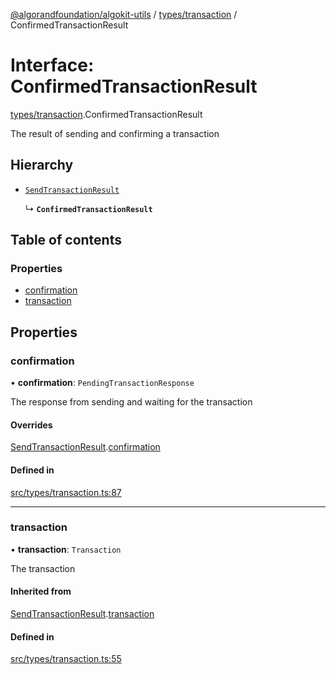 [@algorandfoundation/algokit-utils](../README.md) / [types/transaction](../modules/types_transaction.md) / ConfirmedTransactionResult

# Interface: ConfirmedTransactionResult

[types/transaction](../modules/types_transaction.md).ConfirmedTransactionResult

The result of sending and confirming a transaction

## Hierarchy

- [`SendTransactionResult`](types_transaction.SendTransactionResult.md)

  ↳ **`ConfirmedTransactionResult`**

## Table of contents

### Properties

- [confirmation](types_transaction.ConfirmedTransactionResult.md#confirmation)
- [transaction](types_transaction.ConfirmedTransactionResult.md#transaction)

## Properties

### confirmation

• **confirmation**: `PendingTransactionResponse`

The response from sending and waiting for the transaction

#### Overrides

[SendTransactionResult](types_transaction.SendTransactionResult.md).[confirmation](types_transaction.SendTransactionResult.md#confirmation)

#### Defined in

[src/types/transaction.ts:87](https://github.com/algorandfoundation/algokit-utils-ts/blob/main/src/types/transaction.ts#L87)

___

### transaction

• **transaction**: `Transaction`

The transaction

#### Inherited from

[SendTransactionResult](types_transaction.SendTransactionResult.md).[transaction](types_transaction.SendTransactionResult.md#transaction)

#### Defined in

[src/types/transaction.ts:55](https://github.com/algorandfoundation/algokit-utils-ts/blob/main/src/types/transaction.ts#L55)
